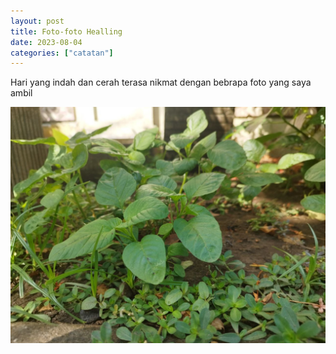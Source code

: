```yaml
---
layout: post
title: Foto-foto Healling
date: 2023-08-04
categories: ["catatan"]
---
```


Hari yang indah dan cerah terasa nikmat dengan bebrapa foto yang saya ambil

![Bayam-bayam Kecil](/assets/img/bayam-bayam-kecil.jpg)

